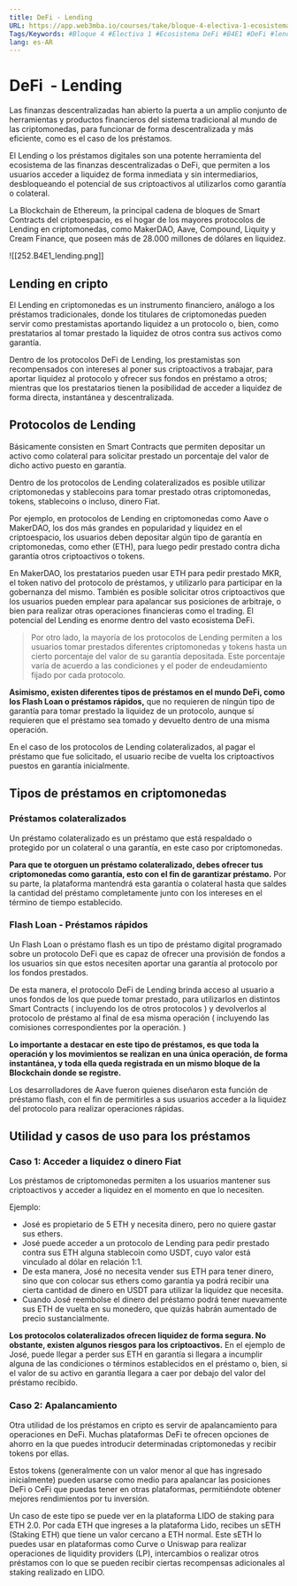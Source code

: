 ```yaml
---
title: DeFi - Lending
URL: https://app.web3mba.io/courses/take/bloque-4-electiva-1-ecosistema-defi/texts/38897034-05-defi-lending
Tags/Keywords: #Bloque 4 #Electiva 1 #Ecosistema DeFi #B4E1 #DeFi #lending
lang: es-AR
---
```

# DeFi  - Lending
Las finanzas descentralizadas han abierto la puerta a un amplio conjunto de herramientas y productos financieros del sistema tradicional al mundo de las criptomonedas, para funcionar de forma descentralizada y más eficiente, como es el caso de los préstamos.

El Lending o los préstamos digitales son una potente herramienta del ecosistema de las finanzas descentralizadas o DeFi, que permiten a los usuarios acceder a liquidez de forma inmediata y sin intermediarios, desbloqueando el potencial de sus criptoactivos al utilizarlos como garantía o colateral.  

La Blockchain de Ethereum, la principal cadena de bloques de Smart Contracts del criptoespacio, es el hogar de los mayores protocolos de Lending en criptomonedas, como MakerDAO, Aave, Compound, Liquity y Cream Finance, que poseen más de 28.000 millones de dólares en liquidez.

![[252.B4E1_lending.png]]

## Lending en cripto
El Lending en criptomonedas es un instrumento financiero, análogo a los préstamos tradicionales, donde los titulares de criptomonedas pueden servir como prestamistas aportando liquidez a un protocolo o, bien, como prestatarios al tomar prestado la liquidez de otros contra sus activos como garantía.

Dentro de los protocolos DeFi de Lending, los prestamistas son recompensados con intereses al poner sus criptoactivos a trabajar, para aportar liquidez al protocolo y ofrecer sus fondos en préstamo a otros; mientras que los prestatarios tienen la posibilidad de acceder a liquidez de forma directa, instantánea y descentralizada.

## Protocolos de Lending
Básicamente consisten en Smart Contracts que permiten depositar un activo como colateral para solicitar prestado un porcentaje del valor de dicho activo puesto en garantía.

Dentro de los protocolos de Lending colateralizados es posible utilizar criptomonedas y stablecoins para tomar prestado otras criptomonedas, tokens, stablecoins o incluso, dinero Fiat.

Por ejemplo, en protocolos de Lending en criptomonedas como Aave o MakerDAO, los dos más grandes en popularidad y liquidez en el criptoespacio, los usuarios deben depositar algún tipo de garantía en criptomonedas, como ether (ETH), para luego pedir prestado contra dicha garantía otros criptoactivos o tokens.    
  
En MakerDAO, los prestatarios pueden usar ETH para pedir prestado MKR, el token nativo del protocolo de préstamos, y utilizarlo para participar en la gobernanza del mismo. También es posible solicitar otros criptoactivos que los usuarios pueden emplear para apalancar sus posiciones de arbitraje, o bien para realizar otras operaciones financieras como el trading. El potencial del Lending es enorme dentro del vasto ecosistema DeFi.

> Por otro lado, la mayoría de los protocolos de Lending permiten a los usuarios tomar prestados diferentes criptomonedas y tokens hasta un cierto porcentaje del valor de su garantía depositada. Este porcentaje varía de acuerdo a las condiciones y el poder de endeudamiento fijado por cada protocolo.

**Asimismo, existen diferentes tipos de préstamos en el mundo DeFi, como los Flash Loan o préstamos rápidos,** que no requieren de ningún tipo de garantía para tomar prestado la liquidez de un protocolo, aunque sí requieren que el préstamo sea tomado y devuelto dentro de una misma operación.  
  
En el caso de los protocolos de Lending colateralizados, al pagar el préstamo que fue solicitado, el usuario recibe de vuelta los criptoactivos puestos en garantía inicialmente.

## Tipos de préstamos en criptomonedas
### Préstamos colateralizados
Un préstamo colateralizado es un préstamo que está respaldado o protegido por un colateral o una garantía, en este caso por criptomonedas.

**Para que te otorguen un préstamo colateralizado, debes ofrecer tus criptomonedas como garantía, esto con el fin de garantizar préstamo.** Por su parte, la plataforma mantendrá esta garantía o colateral hasta que saldes la cantidad del préstamo completamente junto con los intereses en el término de tiempo establecido.

### Flash Loan - Préstamos rápidos
Un Flash Loan o préstamo flash es un tipo de préstamo digital programado sobre un protocolo DeFi que es capaz de ofrecer una provisión de fondos a los usuarios sin que estos necesiten aportar una garantía al protocolo por los fondos prestados.

De esta manera, el protocolo DeFi de Lending brinda acceso al usuario a unos fondos de los que puede tomar prestado, para utilizarlos en distintos Smart Contracts ( incluyendo los de otros protocolos ) y devolverlos al protocolo de préstamo al final de esa misma operación ( incluyendo las comisiones correspondientes por la operación. )  
  
**Lo importante a destacar en este tipo de préstamos, es que toda la operación y los movimientos se realizan en una única operación, de forma instantánea, y toda ella queda registrada en un mismo bloque de la Blockchain donde se registre.**  
  
Los desarrolladores de Aave fueron quienes diseñaron esta función de préstamo flash, con el fin de permitirles a sus usuarios acceder a la liquidez del protocolo para realizar operaciones rápidas.

## Utilidad y casos de uso para los préstamos
### Caso 1: Acceder a liquidez o dinero Fiat
Los préstamos de criptomonedas permiten a los usuarios mantener sus criptoactivos y acceder a liquidez en el momento en que lo necesiten. 

Ejemplo:
- José es propietario de 5 ETH y necesita dinero, pero no quiere gastar sus ethers. 
- José puede acceder a un protocolo de Lending para pedir prestado contra sus ETH alguna stablecoin como USDT, cuyo valor está vinculado al dólar en relación 1:1.
- De esta manera, José no necesita vender sus ETH para tener dinero, sino que con colocar sus ethers como garantía ya podrá recibir una cierta cantidad de dinero en USDT para utilizar la liquidez que necesita.
- Cuando José reembolse el dinero del préstamo podrá tener nuevamente sus ETH de vuelta en su monedero, que quizás habrán aumentado de precio sustancialmente.

**Los protocolos colateralizados ofrecen liquidez de forma segura. No obstante, existen algunos riesgos para los criptoactivos.** En el ejemplo de José, puede llegar a perder sus ETH en garantía si llegara a incumplir alguna de las condiciones o términos establecidos en el préstamo o, bien, si el valor de su activo en garantía llegara a caer por debajo del valor del préstamo recibido.

### Caso 2: Apalancamiento
Otra utilidad de los préstamos en cripto es servir de apalancamiento para operaciones en DeFi. Muchas plataformas DeFi te ofrecen opciones de ahorro en la que puedes introducir determinadas criptomonedas y recibir tokens por ellas. 

Estos tokens (generalmente con un valor menor al que has ingresado inicialmente) pueden usarse como medio para apalancar las posiciones DeFi o CeFi que puedas tener en otras plataformas, permitiéndote obtener mejores rendimientos por tu inversión.

Un caso de este tipo se puede ver en la plataforma LIDO de staking para ETH 2.0. Por cada ETH que ingreses a la plataforma Lido, recibes un sETH (Staking ETH) que tiene un valor cercano a ETH normal. Este sETH lo puedes usar en plataformas como Curve o Uniswap para realizar operaciones de liquidity providers (LP), intercambios o realizar otros préstamos con lo que se pueden recibir ciertas recompensas adicionales al staking realizado en LIDO.